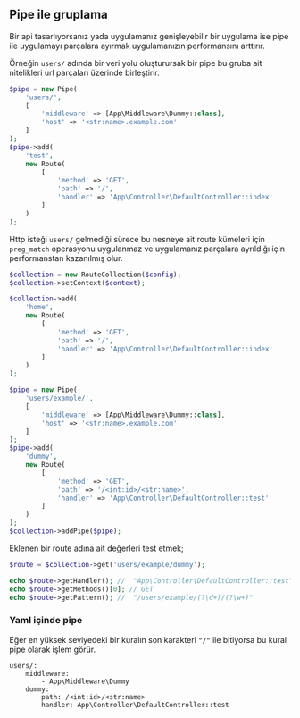 
## Pipe ile gruplama

Bir api tasarlıyorsanız yada uygulamanız genişleyebilir bir uygulama ise pipe ile uygulamayı parçalara ayırmak uygulamanızın performansını arttırır. 

Örneğin `users/` adında bir veri yolu oluşturursak bir pipe bu gruba ait nitelikleri url parçaları üzerinde birleştirir.

```php
$pipe = new Pipe(
	'users/',
	[
		'middleware' => [App\Middleware\Dummy::class], 
		'host' => '<str:name>.example.com'
	]
);
$pipe->add(
	'test',
	new Route(
		[
			'method' => 'GET',
			'path' => '/',
			'handler' => 'App\Controller\DefaultController::index'
		]
	)
);
```

Http isteği `users/` gelmediği sürece bu nesneye ait route kümeleri için `preg_match` operasyonu uygulanmaz ve uygulamanız parçalara ayrıldığı için performanstan kazanılmış olur.

```php
$collection = new RouteCollection($config);
$collection->setContext($context);

$collection->add(
	'home', 
	new Route(
		[
			'method' => 'GET',
			'path' => '/',
			'handler' => 'App\Controller\DefaultController::index'
		]
	)
);

$pipe = new Pipe(
	'users/example/', 
	[
		'middleware' => [App\Middleware\Dummy::class], 
		'host' => '<str:name>.example.com'
	]
);
$pipe->add(
	'dummy',
	new Route(
		[
			'method' => 'GET',
			'path' => '/<int:id>/<str:name>',
			'handler' => 'App\Controller\DefaultController::test'
		]
	)
);
$collection->addPipe($pipe);
```

Eklenen bir route adına ait değerleri test etmek;

```php
$route = $collection->get('users/example/dummy');

echo $route->getHandler(); //  "App\Controller\DefaultController::test"
echo $route->getMethods()[0]; // GET
echo $route->getPattern(); //  "/users/example/(?\d+)/(?\w+)"
```

### Yaml içinde pipe

Eğer en yüksek seviyedeki bir kuralın son karakteri `"/"` ile bitiyorsa bu kural pipe olarak işlem görür.

```
users/:
    middleware: 
        - App\Middleware\Dummy
    dummy:
        path: /<int:id>/<str:name>
        handler: App\Controller\DefaultController::test
```